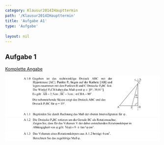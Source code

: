 ```yaml
---
category: Klausur2014IHaupttermin
path: '/Klausur2014IHaupttermin'
title: 'Aufgabe A1'
type: 'Aufgabe'

layout: nil
---
```


## Aufgabe 1
<p> <a href="https://www.isb.bayern.de/download/15320/mathematik_i_angabe_ht.pdf"> Komplette Angabe </a> </p>
<img src="./Aufgabenstellungen/2014_mi_ht/mathematik_i_angabe_ht_a1_1.png">
<img src="./Aufgabenstellungen/2014_mi_ht/mathematik_i_angabe_ht_a1_2.png">
<img src="./Aufgabenstellungen/2014_mi_ht/mathematik_i_angabe_ht_a1_3.png">

